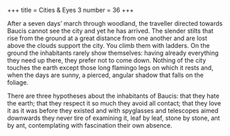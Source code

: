+++
title = Cities & Eyes 3
number = 36
+++

After a seven days’ march through woodland, the traveller directed towards Baucis cannot see the city and yet he has arrived. The slender stilts that rise from the ground at a great distance from one another and are lost above the clouds support the city. You climb them with ladders. On the ground the inhabitants rarely show themselves: having already everything they need up there, they prefer not to come down. Nothing of the city touches the earth except those long flamingo legs on which it rests and, when the days are sunny, a pierced, angular shadow that falls on the foliage.

There are three hypotheses about the inhabitants of Baucis: that they hate the earth; that they respect it so much they avoid all contact; that they love it as it was before they existed and with spyglasses and telescopes aimed downwards they never tire of examining it, leaf by leaf, stone by stone, ant by ant, contemplating with fascination their own absence.
